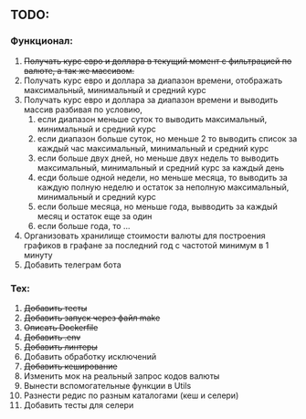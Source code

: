 ## TODO:

### Функционал:
1. ~~Получать курс евро и доллара в текущий момент с фильтрацией по валюте, а так же массивом.~~
2. Получать курс евро и доллара за диапазон времени, отображать максимальный, минимальный и средний курс
3. Получать курс евро и доллара за диапазон времени и выводить массив разбивая по условию, 
   1. если диапазон меньше суток то выводить максимальный, минимальный и средний курс
   2. если диапазон больше суток, но меньше 2 то выводить список за каждый час максимальный, минимальный и средний курс
   3. если больше двух дней, но меньше двух недель то выводить максимальный, минимальный и средний курс за каждый день
   4. есди больше одной недели, но меньше месяца, то выводить за каждую полную неделю и остаток за неполную максимальный, минимальный и средний курс
   5. если больше месяца, но меньше года, вывводить за каждый месяц и остаток еще за один
   6. если больше года, то ...
4. Организовать хранилище стоимости валюты для построения графиков в графане за последний год с частотой минимум в 1 минуту
5. Добавить телеграм бота

### Тех:
1. ~~Добавить тесты~~
2. ~~Добавить запуск через файл make~~
3. ~~Описать Dockerfile~~
4. ~~Добавить .env~~
5. ~~Добавить линтеры~~
6. Добавить обработку исключений
7. ~~Добавить кеширование~~
8. Изменить мок на реальный запрос кодов валюты
9. Вынести вспомогательные функции в Utils
10. Разнести редис по разным каталогами (кеш и селери)
11. Добавить тесты для селери